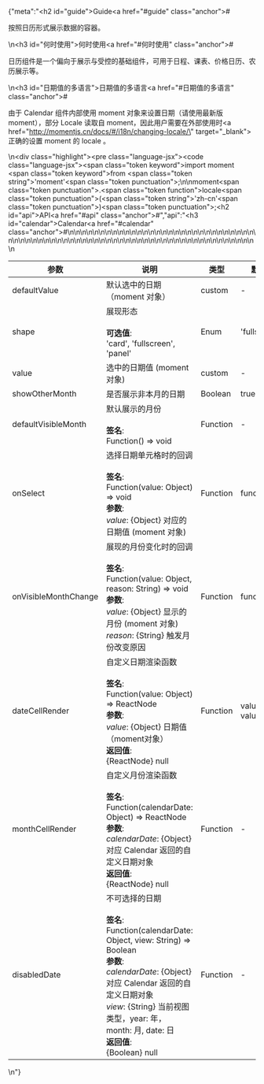{"meta":"<h2 id=\"guide\">Guide<a href=\"#guide\" class=\"anchor\">#</a></h2><p>&#x6309;&#x7167;&#x65E5;&#x5386;&#x5F62;&#x5F0F;&#x5C55;&#x793A;&#x6570;&#x636E;&#x7684;&#x5BB9;&#x5668;&#x3002;</p>\n<h3 id=\"&#x4F55;&#x65F6;&#x4F7F;&#x7528;\">&#x4F55;&#x65F6;&#x4F7F;&#x7528;<a href=\"#&#x4F55;&#x65F6;&#x4F7F;&#x7528;\" class=\"anchor\">#</a></h3><p>&#x65E5;&#x5386;&#x7EC4;&#x4EF6;&#x662F;&#x4E00;&#x4E2A;&#x504F;&#x5411;&#x4E8E;&#x5C55;&#x793A;&#x4E0E;&#x53D7;&#x63A7;&#x7684;&#x57FA;&#x7840;&#x7EC4;&#x4EF6;&#xFF0C;&#x53EF;&#x7528;&#x4E8E;&#x65E5;&#x7A0B;&#x3001;&#x8BFE;&#x8868;&#x3001;&#x4EF7;&#x683C;&#x65E5;&#x5386;&#x3001;&#x519C;&#x5386;&#x5C55;&#x793A;&#x7B49;&#x3002;</p>\n<h3 id=\"&#x65E5;&#x671F;&#x503C;&#x7684;&#x591A;&#x8BED;&#x8A00;\">&#x65E5;&#x671F;&#x503C;&#x7684;&#x591A;&#x8BED;&#x8A00;<a href=\"#&#x65E5;&#x671F;&#x503C;&#x7684;&#x591A;&#x8BED;&#x8A00;\" class=\"anchor\">#</a></h3><p>&#x7531;&#x4E8E; Calendar &#x7EC4;&#x4EF6;&#x5185;&#x90E8;&#x4F7F;&#x7528; moment &#x5BF9;&#x8C61;&#x6765;&#x8BBE;&#x7F6E;&#x65E5;&#x671F;&#xFF08;&#x8BF7;&#x4F7F;&#x7528;&#x6700;&#x65B0;&#x7248; moment&#xFF09;&#xFF0C;&#x90E8;&#x5206; Locale &#x8BFB;&#x53D6;&#x81EA; moment&#xFF0C;&#x56E0;&#x6B64;&#x7528;&#x6237;&#x9700;&#x8981;&#x5728;&#x5916;&#x90E8;&#x4F7F;&#x7528;&#x65F6;<a href=\"http://momentjs.cn/docs/#/i18n/changing-locale/\" target=\"_blank\">&#x6B63;&#x786E;&#x7684;&#x8BBE;&#x7F6E; moment &#x7684; locale</a> &#x3002;</p>\n<div class=\"highlight\"><pre class=\"language-jsx\"><code class=\"language-jsx\"><span class=\"token keyword\">import</span> moment <span class=\"token keyword\">from</span> <span class=\"token string\">&apos;moment&apos;</span><span class=\"token punctuation\">;</span>\n\nmoment<span class=\"token punctuation\">.</span><span class=\"token function\">locale</span><span class=\"token punctuation\">(</span><span class=\"token string\">&apos;zh-cn&apos;</span><span class=\"token punctuation\">)</span><span class=\"token punctuation\">;</span></code></pre></div><h2 id=\"api\">API<a href=\"#api\" class=\"anchor\">#</a></h2>","api":"<h3 id=\"calendar\">Calendar<a href=\"#calendar\" class=\"anchor\">#</a></h3><table>\n<thead>\n<tr>\n<th>&#x53C2;&#x6570;</th>\n<th>&#x8BF4;&#x660E;</th>\n<th>&#x7C7B;&#x578B;</th>\n<th>&#x9ED8;&#x8BA4;&#x503C;</th>\n</tr>\n</thead>\n<tbody>\n<tr>\n<td>defaultValue</td>\n<td>&#x9ED8;&#x8BA4;&#x9009;&#x4E2D;&#x7684;&#x65E5;&#x671F;&#xFF08;moment &#x5BF9;&#x8C61;&#xFF09;</td>\n<td>custom</td>\n<td>-</td>\n</tr>\n<tr>\n<td>shape</td>\n<td>&#x5C55;&#x73B0;&#x5F62;&#x6001;<br><br><strong>&#x53EF;&#x9009;&#x503C;</strong>:<br>&apos;card&apos;, &apos;fullscreen&apos;, &apos;panel&apos;</td>\n<td>Enum</td>\n<td>&apos;fullscreen&apos;</td>\n</tr>\n<tr>\n<td>value</td>\n<td>&#x9009;&#x4E2D;&#x7684;&#x65E5;&#x671F;&#x503C; (moment &#x5BF9;&#x8C61;)</td>\n<td>custom</td>\n<td>-</td>\n</tr>\n<tr>\n<td>showOtherMonth</td>\n<td>&#x662F;&#x5426;&#x5C55;&#x793A;&#x975E;&#x672C;&#x6708;&#x7684;&#x65E5;&#x671F;</td>\n<td>Boolean</td>\n<td>true</td>\n</tr>\n<tr>\n<td>defaultVisibleMonth</td>\n<td>&#x9ED8;&#x8BA4;&#x5C55;&#x793A;&#x7684;&#x6708;&#x4EFD;<br><br><strong>&#x7B7E;&#x540D;</strong>:<br>Function() =&gt; void</td>\n<td>Function</td>\n<td>-</td>\n</tr>\n<tr>\n<td>onSelect</td>\n<td>&#x9009;&#x62E9;&#x65E5;&#x671F;&#x5355;&#x5143;&#x683C;&#x65F6;&#x7684;&#x56DE;&#x8C03;<br><br><strong>&#x7B7E;&#x540D;</strong>:<br>Function(value: Object) =&gt; void<br><strong>&#x53C2;&#x6570;</strong>:<br><em>value</em>: {Object} &#x5BF9;&#x5E94;&#x7684;&#x65E5;&#x671F;&#x503C; (moment &#x5BF9;&#x8C61;)</td>\n<td>Function</td>\n<td>func.noop</td>\n</tr>\n<tr>\n<td>onVisibleMonthChange</td>\n<td>&#x5C55;&#x73B0;&#x7684;&#x6708;&#x4EFD;&#x53D8;&#x5316;&#x65F6;&#x7684;&#x56DE;&#x8C03;<br><br><strong>&#x7B7E;&#x540D;</strong>:<br>Function(value: Object, reason: String) =&gt; void<br><strong>&#x53C2;&#x6570;</strong>:<br><em>value</em>: {Object} &#x663E;&#x793A;&#x7684;&#x6708;&#x4EFD; (moment &#x5BF9;&#x8C61;)<br><em>reason</em>: {String} &#x89E6;&#x53D1;&#x6708;&#x4EFD;&#x6539;&#x53D8;&#x539F;&#x56E0;</td>\n<td>Function</td>\n<td>func.noop</td>\n</tr>\n<tr>\n<td>dateCellRender</td>\n<td>&#x81EA;&#x5B9A;&#x4E49;&#x65E5;&#x671F;&#x6E32;&#x67D3;&#x51FD;&#x6570;<br><br><strong>&#x7B7E;&#x540D;</strong>:<br>Function(value: Object) =&gt; ReactNode<br><strong>&#x53C2;&#x6570;</strong>:<br><em>value</em>: {Object} &#x65E5;&#x671F;&#x503C;&#xFF08;moment&#x5BF9;&#x8C61;&#xFF09;<br><strong>&#x8FD4;&#x56DE;&#x503C;</strong>:<br>{ReactNode} null<br></td>\n<td>Function</td>\n<td>value =&gt; value.date()</td>\n</tr>\n<tr>\n<td>monthCellRender</td>\n<td>&#x81EA;&#x5B9A;&#x4E49;&#x6708;&#x4EFD;&#x6E32;&#x67D3;&#x51FD;&#x6570;<br><br><strong>&#x7B7E;&#x540D;</strong>:<br>Function(calendarDate: Object) =&gt; ReactNode<br><strong>&#x53C2;&#x6570;</strong>:<br><em>calendarDate</em>: {Object} &#x5BF9;&#x5E94; Calendar &#x8FD4;&#x56DE;&#x7684;&#x81EA;&#x5B9A;&#x4E49;&#x65E5;&#x671F;&#x5BF9;&#x8C61;<br><strong>&#x8FD4;&#x56DE;&#x503C;</strong>:<br>{ReactNode} null<br></td>\n<td>Function</td>\n<td>-</td>\n</tr>\n<tr>\n<td>disabledDate</td>\n<td>&#x4E0D;&#x53EF;&#x9009;&#x62E9;&#x7684;&#x65E5;&#x671F;<br><br><strong>&#x7B7E;&#x540D;</strong>:<br>Function(calendarDate: Object, view: String) =&gt; Boolean<br><strong>&#x53C2;&#x6570;</strong>:<br><em>calendarDate</em>: {Object} &#x5BF9;&#x5E94; Calendar &#x8FD4;&#x56DE;&#x7684;&#x81EA;&#x5B9A;&#x4E49;&#x65E5;&#x671F;&#x5BF9;&#x8C61;<br><em>view</em>: {String} &#x5F53;&#x524D;&#x89C6;&#x56FE;&#x7C7B;&#x578B;&#xFF0C;year: &#x5E74;&#xFF0C; month: &#x6708;, date: &#x65E5;<br><strong>&#x8FD4;&#x56DE;&#x503C;</strong>:<br>{Boolean} null<br></td>\n<td>Function</td>\n<td>-</td>\n</tr>\n</tbody>\n</table>\n"}